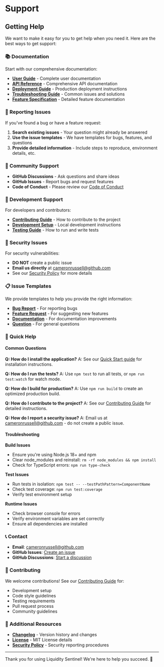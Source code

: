 # Support

## Getting Help

We want to make it easy for you to get help when you need it. Here are the best ways to get support:

### 📚 Documentation

Start with our comprehensive documentation:

- **[User Guide](docs/user-guide.md)** - Complete user documentation
- **[API Reference](docs/api-reference.md)** - Comprehensive API documentation
- **[Deployment Guide](docs/deployment-guide.md)** - Production deployment instructions
- **[Troubleshooting Guide](docs/troubleshooting-guide.md)** - Common issues and solutions
- **[Feature Specification](docs/feature-specification.md)** - Detailed feature documentation

### 🐛 Reporting Issues

If you've found a bug or have a feature request:

1. **Search existing issues** - Your question might already be answered
2. **Use the issue templates** - We have templates for bugs, features, and questions
3. **Provide detailed information** - Include steps to reproduce, environment details, etc.

### 💬 Community Support

- **GitHub Discussions** - Ask questions and share ideas
- **GitHub Issues** - Report bugs and request features
- **Code of Conduct** - Please review our [Code of Conduct](.github/CODE_OF_CONDUCT.md)

### 🔧 Development Support

For developers and contributors:

- **[Contributing Guide](.github/CONTRIBUTING.md)** - How to contribute to the project
- **[Development Setup](.github/CONTRIBUTING.md#development-setup)** - Local development instructions
- **[Testing Guide](.github/CONTRIBUTING.md#testing)** - How to run and write tests

### 🚨 Security Issues

For security vulnerabilities:

- **DO NOT** create a public issue
- **Email us directly** at [cameronrussell@github.com](mailto:cameronrussell@github.com)
- See our [Security Policy](.github/SECURITY.md) for more details

### 📋 Issue Templates

We provide templates to help you provide the right information:

- **[Bug Report](.github/ISSUE_TEMPLATE/bug_report.md)** - For reporting bugs
- **[Feature Request](.github/ISSUE_TEMPLATE/feature_request.md)** - For suggesting new features
- **[Documentation](.github/ISSUE_TEMPLATE/documentation.md)** - For documentation improvements
- **[Question](.github/ISSUE_TEMPLATE/question.md)** - For general questions

### 🎯 Quick Help

#### Common Questions

**Q: How do I install the application?**
A: See our [Quick Start guide](README.md#quick-start) for installation instructions.

**Q: How do I run the tests?**
A: Use `npm test` to run all tests, or `npm run test:watch` for watch mode.

**Q: How do I build for production?**
A: Use `npm run build` to create an optimized production build.

**Q: How do I contribute to the project?**
A: See our [Contributing Guide](.github/CONTRIBUTING.md) for detailed instructions.

**Q: How do I report a security issue?**
A: Email us at [cameronrussell@github.com](mailto:cameronrussell@github.com) - do not create a public issue.

#### Troubleshooting

**Build Issues**
- Ensure you're using Node.js 18+ and npm
- Clear node_modules and reinstall: `rm -rf node_modules && npm install`
- Check for TypeScript errors: `npm run type-check`

**Test Issues**
- Run tests in isolation: `npm test -- --testPathPattern=ComponentName`
- Check test coverage: `npm run test:coverage`
- Verify test environment setup

**Runtime Issues**
- Check browser console for errors
- Verify environment variables are set correctly
- Ensure all dependencies are installed

### 📞 Contact

- **Email**: [cameronrussell@github.com](mailto:cameronrussell@github.com)
- **GitHub Issues**: [Create an issue](https://github.com/yourusername/lpb/issues)
- **GitHub Discussions**: [Start a discussion](https://github.com/yourusername/lpb/discussions)

### 🤝 Contributing

We welcome contributions! See our [Contributing Guide](.github/CONTRIBUTING.md) for:

- Development setup
- Code style guidelines
- Testing requirements
- Pull request process
- Community guidelines

### 📖 Additional Resources

- **[Changelog](CHANGELOG.md)** - Version history and changes
- **[License](LICENSE)** - MIT License details
- **[Security Policy](.github/SECURITY.md)** - Security reporting procedures

---

Thank you for using Liquidity Sentinel! We're here to help you succeed. 🚀 